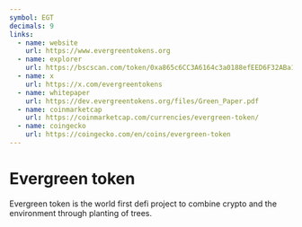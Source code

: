 ```yaml
---
symbol: EGT
decimals: 9
links:
  - name: website
    url: https://www.evergreentokens.org
  - name: explorer
    url: https://bscscan.com/token/0xa865c6CC3A6164c3a0188efEED6F32ABa134693c
  - name: x
    url: https://x.com/evergreentokens
  - name: whitepaper
    url: https://dev.evergreentokens.org/files/Green_Paper.pdf
  - name: coinmarketcap
    url: https://coinmarketcap.com/currencies/evergreen-token/
  - name: coingecko
    url: https://coingecko.com/en/coins/evergreen-token
---
```


# Evergreen token

Evergreen token is the world first defi project to combine crypto and the environment through planting of trees.
